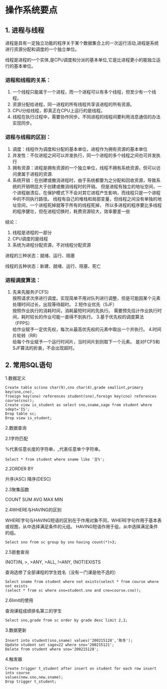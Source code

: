 # 操作系统要点

## 1. 进程与线程
进程是具有一定独立功能的程序关于某个数据集合上的一次运行活动,进程是系统进行资源分配和调度的一个独立单位。

线程是进程的一个实体,是CPU调度和分派的基本单位,它是比进程更小的能独立运行的基本单位。

### 进程和线程的关系：
1. 一个线程只能属于一个进程，而一个进程可以有多个线程，但至少有一个线程。
2. 资源分配给进程，同一进程的所有线程共享该进程的所有资源。
3. CPU分给线程，即真正在CPU上运行的是线程。
4. 线程在执行过程中，需要协作同步。不同进程的线程间要利用消息通信的办法实现同步。

### 进程与线程的区别：
1. 调度：线程作为调度和分配的基本单位，进程作为拥有资源的基本单位
2. 并发性：不仅进程之间可以并发执行，同一个进程的多个线程之间也可并发执行
3. 拥有资源：进程是拥有资源的一个独立单位，线程不拥有系统资源，但可以访问隶属于进程的资源.
4. 系统开销：在创建或撤消进程时，由于系统都要为之分配和回收资源，导致系统的开销明显大于创建或撤消线程时的开销。
但是进程有独立的地址空间，一个进程崩溃后，在保护模式下不会对其它进程产生影响，而线程只是一个进程中的不同执行路径。
线程有自己的堆栈和局部变量，但线程之间没有单独的地址空间，一个进程死掉就等于所有的线程死掉，
所以多进程的程序要比多线程的程序健壮，但在进程切换时，耗费资源较大，效率要差一些

结论：

1. 线程是进程的一部分
2. CPU调度的是线程
3. 系统为进程分配资源，不对线程分配资源

进程的三种状态：就绪、运行、阻塞

线程的五种状态：新建、就绪、运行、阻塞、死亡

### 进程调度算法：

1. 先来先服务(FCFS)<br>
按照请求次序进行调度。实现简单不用对队列进行调整，但是可能因某个元素处理时间过长，出现等待超时。
2.短作业优先（SJF）<br>
按照作业执行的消耗时间，消耗最短时间的先执行。
需要预先估计作业执行时间，耗时较长的作业可能一直得不到执行。
3.基于优先权的调度算法（FPPS）<br>
给作业赋予一定优先权，每次从最高优先权的元素中取出一个并执行。
4.时间片轮转（RR）<br>
给每个作业赋予一个运行时间片，当时间片到则取下一个元素。
是对FCFS和SJF算法的折衷，不会出现超时。


## 2. 常用SQL语句
1.数据定义

```
Create table sc(sno char(9),cno char(4),grade smallint,primary key(sno,cno),
froeign key(sno) references student(sno),foreign key(cno) references course(cno));
Create view is_student as select sno,sname,sage from student where sdept='IS';
Drop table sc;
Drop view is_student;
```
2.数据查询

2.1字符匹配

%代表任意长度的字符串，_代表任意单个字符串。

```
Select * from student where sname like '王%';
```

2.2ORDER BY

升序(ASC) 降序(DESC)

2.3聚集函数

COUNT SUM AVG MAX MIN

2.4WHERE与HAVING的区别

WHERE字句与HAVING短语的区别在于作用对象不同，WHERE字句作用于基本表或视图，从中选择满足条件的元组。
HAVING短语作用于组，从中选择满足条件的组。

```
Select sno from sc group by sno having count(*)>3;
```

2.5嵌套查询

(NOT)IN, >, >ANY, >ALL, !=ANY, (NOT)EXISTS

查询选修了全部课程的学生姓名（没有一门课是他不选的）

```
Select sname from student where not exists(select * from course where not exists
(select * from sc where sno=student.sno and cno=course.cno));
```

2.6limit的使用

查询课程成绩排名第三的学生

```
Select sno,grade from sc order by grade desc limit 2,1;
```

3.数据更新

```
Insert into student(sno,sname) values('200215128','陈冬');
Update student set sage=22 where sno='200215121';
Delete from student where sno='200215128';
```

4.触发器

```
Create trigger t_student after insert on student for each row insert into course 
values(new.sno,new.sname);
Drop trigger t_student;
```